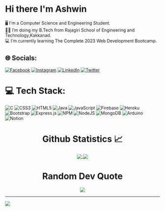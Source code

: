 # Hi there I'm Ashwin
🖥️ I'm a Computer Science and Engineering Student.
<br>👨‍💻 I’m doing my B.Tech from Rajagiri School of Engineering and Technology,Kakkanad.
<br>💻 I’m currently learning The Complete 2023 Web Development Bootcamp.


## 🌐 Socials:
[![Facebook](https://img.shields.io/badge/Facebook-%231877F2.svg?logo=Facebook&logoColor=white)](https://facebook.com/ashwin.saji.35) [![Instagram](https://img.shields.io/badge/Instagram-%23E4405F.svg?logo=Instagram&logoColor=white)](https://instagram.com/ashwin.saji) [![LinkedIn](https://img.shields.io/badge/LinkedIn-%230077B5.svg?logo=linkedin&logoColor=white)](https://linkedin.com/in/ashwinsaji) [![Twitter](https://img.shields.io/badge/Twitter-%231DA1F2.svg?logo=Twitter&logoColor=white)](https://twitter.com/ashwinsaji11) 

# 💻 Tech Stack:
![C](https://img.shields.io/badge/c-%2300599C.svg?style=for-the-badge&logo=c&logoColor=white) ![CSS3](https://img.shields.io/badge/css3-%231572B6.svg?style=for-the-badge&logo=css3&logoColor=white) ![HTML5](https://img.shields.io/badge/html5-%23E34F26.svg?style=for-the-badge&logo=html5&logoColor=white) ![Java](https://img.shields.io/badge/java-%23ED8B00.svg?style=for-the-badge&logo=java&logoColor=white) ![JavaScript](https://img.shields.io/badge/javascript-%23323330.svg?style=for-the-badge&logo=javascript&logoColor=%23F7DF1E) ![Firebase](https://img.shields.io/badge/firebase-%23039BE5.svg?style=for-the-badge&logo=firebase) ![Heroku](https://img.shields.io/badge/heroku-%23430098.svg?style=for-the-badge&logo=heroku&logoColor=white) ![Bootstrap](https://img.shields.io/badge/bootstrap-%23563D7C.svg?style=for-the-badge&logo=bootstrap&logoColor=white) ![Express.js](https://img.shields.io/badge/express.js-%23404d59.svg?style=for-the-badge&logo=express&logoColor=%2361DAFB) ![NPM](https://img.shields.io/badge/NPM-%23000000.svg?style=for-the-badge&logo=npm&logoColor=white) ![NodeJS](https://img.shields.io/badge/node.js-6DA55F?style=for-the-badge&logo=node.js&logoColor=white) ![MongoDB](https://img.shields.io/badge/MongoDB-%234ea94b.svg?style=for-the-badge&logo=mongodb&logoColor=white) ![Arduino](https://img.shields.io/badge/-Arduino-00979D?style=for-the-badge&logo=Arduino&logoColor=white) ![Notion](https://img.shields.io/badge/Notion-%23000000.svg?style=for-the-badge&logo=notion&logoColor=white)

<h1 align="center"> Github Statistics 📈 </h1>
  <div align="center"> 
     <a href="">
      <img align="center" src="https://github-readme-stats-sigma-five.vercel.app/api?username=ashwinsaji2588&show_icons=true&include_all_commits=true&count_private=true&theme=react&line_height=40" />
    </a>
    <a href="">
      <img align="center" src="https://github-readme-stats.vercel.app/api/top-langs/?username=ashwinsaji2588&theme=react&line_height=40&hide=css"/>
    </a>
</div>

<h1 align="center"> Random Dev Quote </h1>
<div align="center"> 
  <img align="center" src="https://quotes-github-readme.vercel.app/api?type=horizontal&theme=radical"/>
</div>

---
[![](https://visitcount.itsvg.in/api?id=ashwinsaji2588&icon=0&color=0)](https://visitcount.itsvg.in)

<!-- Proudly created with GPRM ( https://gprm.itsvg.in ) -->
